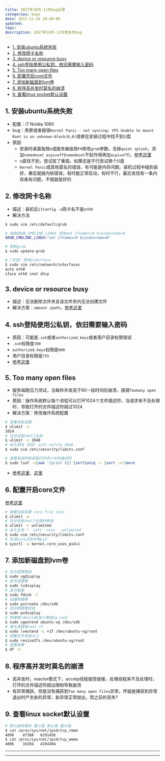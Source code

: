 ```yaml
---
title: 2017年10月-11月bug记录
categories: bugs
date: 2017-11-24 20:40:09
updated:
tags:
description: 2017年10月-11月修复的bug
---
```


<!-- TOC -->

- [1. 安装ubuntu系统失败](#1-安装ubuntu系统失败)
- [2. 修改网卡名称](#2-修改网卡名称)
- [3. device or resource busy](#3-device-or-resource-busy)
- [4. ssh登陆使用公私钥，依旧需要输入密码](#4-ssh登陆使用公私钥依旧需要输入密码)
- [5. Too many open files](#5-too-many-open-files)
- [6. 配置开启core文件](#6-配置开启core文件)
- [7. 添加新磁盘到lvm卷](#7-添加新磁盘到lvm卷)
- [8. 程序高并发时莫名的崩溃](#8-程序高并发时莫名的崩溃)
- [9. 查看linux socket默认设置](#9-查看linux-socket默认设置)

<!-- /TOC -->

## 1. 安装ubuntu系统失败

- 配置：i7 Nvidia 1060
- bug：黑屏或者报错`Kernel Panic - not syncing: VFS Unable to mount Root is on unknown-block(0,0)`或者在安装过程中找不到U盘
- 原因
    + 安装时桌面版按`e`或服务器版按`F6`修改`grub`参数，去掉`quiet splash`，添加`nomodeset acpi=off`(`nomodeset`不起作用再加`acpi=off`)，[参考这里][nomodeset]
    + u盘找不到，尝试拔了重插，如果还是不行尝试换个U盘
    + `Kernel Panic`或其他莫名的错误，有可能是内存问题。装机过程中碰到装好，重启就报内核错误，有时能正常启动，有时不行，最后发现有一条内存条有问题，不插就是好的

## 2. 修改网卡名称

- 描述：装机后`ifconfig -a`网卡名不是`eth0`
- 解决方法
```bash
$ sudo vim /etc/default/grub

# 找到GRUB_CMDLINE_LINUX 添加net.ifnames=0 biosdevname=0
GRUB_CMDLINE_LINUX="net.ifnames=0 biosdevname=0"

# 更新grub
$ sudo update-grub

# [可选] 修改interface
$ sudo vim /etc/network/interfaces
auto eth0
iface eth0 inet dhcp
```
## 3. device or resource busy

- 描述：无法删除文件夹且该文件夹内无法创建文件
- 解决方案：`umount /path`，[参考这里][device or resource busy]

## 4. ssh登陆使用公私钥，依旧需要输入密码

- 原因：可能是`.ssh`或者`authorized_keys`或者用户目录权限错误
- `.ssh`权限是`700`
- `authorized_keys`权限是`600`
- 用户目录权限是`755`
- [参考这里][sshd]

## 5. Too many open files

- 服务端跑压力测试，当每秒并发高于80一段时间后崩溃，报错`Toomany open files`
- 原因：操作系统默认每个进程可以打开1024个文件描述符，当请求来不及处理时，导致打开的文件描述符超过1024
- 解决方案：修改操作系统配置

```bash
# 查看当前设置
$ ulimit -n
1024
# 仅对当前shell生效
$ ulimit -n 2048
# 永久修改 添加* soft nofile 2048
$ sudo vim /etc/security/limits.conf

# 查看系统所有进程打开多少文件描述符
$ sudo lsof -n|awk '{print $2}'|sort|uniq -c |sort -nr|more
```
- [参考这里][limits]、[这里][limits2]

## 6. 配置开启core文件

[参考这里][core]
```bash
# 查看当前设置 core file size
$ ulimit -a
# 仅对当前shell生效的修改
$ ulimit -c unlimited
# 永久生效 *  soft  core   unlimited
$ sudo vim /etc/security/limits.conf
# 生成core文件时带pid
$ sysctl -w kernel.core_uses_pid=1
```

## 7. 添加新磁盘到lvm卷

```bash
# 显示逻辑卷组
$ sudo vgdisplay
# 显示逻辑卷
$ sudo lvdisplay
# 显示磁盘
$ sudo fdisk -l
# 创建物理卷
$ sudo pvcreate /dev/sdb
# 显示物理卷信息
$ sudo pvdisplay
# 物理卷/dev/sdb加入卷组vg-root
$ sudo vgextend ubuntu-vg /dev/sdb
# 增大逻辑卷root 1T
$ sudo lvextend -L +1T /dev/ubuntu-vg/root
# 调整文件系统大小
$ sudo resize2fs /dev/ubuntu-vg/root
# 查看结果
$ df -h 
```

## 8. 程序高并发时莫名的崩溃
- 高并发时，reactor模式下，accetp线程接受链接，处理线程来不及处理时，打开的文件描述符超出限制导致崩溃
- 有异常捕获，但是没有捕获到`Too many open files`异常，怀疑是捕获到异常退出时产生新的异常，新异常正常抛出，而之前的丢失?

## 9. 查看linux socket默认设置
```bash
# 默认接收缓存 最小值 默认值 最大值
$ cat /proc/sys/net/ipv4/tcp_rmem
4096    87380   6291456
$ cat /proc/sys/net/ipv4/tcp_wmem
4096    16384   4194304
```
***

[nomodeset]:https://askubuntu.com/questions/832163/black-screen-when-loading-ubuntu-live-usb
[device or resource busy]:https://unix.stackexchange.com/questions/11238/how-to-get-over-device-or-resource-busy
[sshd]:https://www.felix021.com/blog/read.php?2085
[limits]:http://blog.csdn.net/BlueguyChui/article/details/5676059
[limits2]:http://www.cnblogs.com/derekchen/archive/2012/04/13/2445516.html
[core]:http://www.jianshu.com/p/5549a6e71a1d
***
